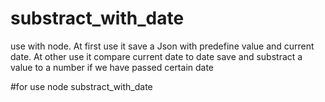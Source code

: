 # substract_with_date
use with node. At first use it save a Json with predefine value and current date. At other use it compare current date to date save and substract a value to a number if we have passed certain date

#for use
node substract_with_date
